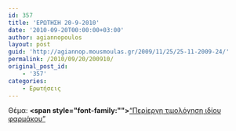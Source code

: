 ```yaml
---
id: 357
title: 'ΕΡΩΤΗΣΗ 20-9-2010'
date: '2010-09-20T00:00:00+03:00'
author: agiannopoulos
layout: post
guid: 'http://agiannop.mousmoulas.gr/2009/11/25/25-11-2009-24/'
permalink: /2010/09/20/200910/
original_post_id:
    - '357'
categories:
    - Ερωτήσεις
---
```


Θέμα: **<span style="font-family:""></span>**[“Περίεργη τιμολόγηση ιδίου φαρμάκου” ](http://localhost:8000/wp-content/uploads/2009/11/20092010_timologisi_farmakoy.pdf)